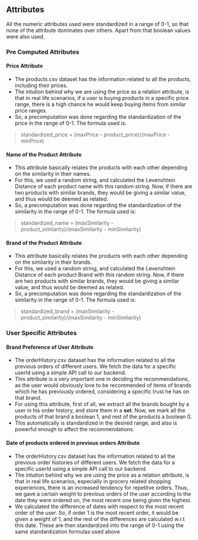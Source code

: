 ## Attributes
All the numeric attributes used were standardized in a range of 0-1, so that none of the attribute dominates over others. Apart from that boolean values were also used.

### Pre Computed Attributes
#### **Price Attribute**
* The products.csv dataset has the information related to all the products, including their prices. 
* The intution behind why we are using the price as a relation attribute, is that in real life scenarios, if a user is buying products in a specific price range, there is a high chance he would keep buying items from similar price ranges.
* So, a precomputation was done regarding the standardization of the price in the range of 0-1. The formula used is: 
>  standardized_price = (maxPrice - product_price)/(maxPrice - minPrice) 

#### **Name of the Product Attribute**
* This attribute basically relates the products with each other depending on the similarity in their names. 
* For this, we used a random string, and calculated the Levenshtein Distance of each product name with this random string. Now, if there are two products with similar brands, they would be giving a similar value, and thus would be deemed as related.
* So, a precomputation was done regarding the standardization of the similarity in the range of 0-1. The formula used is: 
>  standardized_name = (maxSimilarity - product_similarity)/(maxSimilarity - minSimilarity) 

#### **Brand of the Product Attribute**
* This attribute basically relates the products with each other depending on the similarity in their brands. 
* For this, we used a random string, and calculated the Levenshtein Distance of each product Brand with this random string. Now, if there are two products with similar brands, they would be giving a similar value, and thus would be deemed as related.
* So, a precomputation was done regarding the standardization of the similarity in the range of 0-1. The formula used is: 
>  standardized_brand = (maxSimilarity - product_similarity)/(maxSimilarity - minSimilarity) 

### User Specific Attributes
#### **Brand Preference of User Attribute**
* The orderHistory.csv dataset has the information related to all the previous orders of different users. We fetch the data for a specific userId using a simple API call to our backend.
* This attribute is a very important one in deciding the recommendations, as the user would obviously love to be recommended of items of brands which he has previously ordered, considering a specific trust he has on that brand. 
* For using this attribute, first of all, we extract all the brands bought by a user in his order history, and store them in a **set**. Now, we mark all the products of that brand a boolean 1, and rest of the products a boolean 0.
* This automatically is standardized in the desired range, and also is powerful enough to affect the recommendations.


#### **Date of products ordered in previous orders Attribute**
* The orderHistory.csv dataset has the information related to all the previous order histories of different users. We fetch the data for a specific userId using a simple API call to our backend.
* The intution behind why we are using the price as a relation attribute, is that in real life scenarios, especially in grocery related shopping experiences, there is an increased tendency for repetitve orders. Thus, we gave a certain weight to previous orders of the user according to the date they were ordered on, the most recent one being given the highest.
* We calculated the difference of dates with respect to the most recent order of the user. So, if order 1 is the most recent order, it would be given a weight of 1, and the rest of the differences are calculated w.r.t this date. These are then standardized into the range of 0-1 using the same standardization formulas used above
